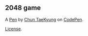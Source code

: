 2048 game
---------


A [Pen](https://codepen.io/ctk03272/pen/VBddpm) by [Chun TaeKyung](https://codepen.io/ctk03272) on [CodePen](https://codepen.io).

[License](https://codepen.io/ctk03272/pen/VBddpm/license).
